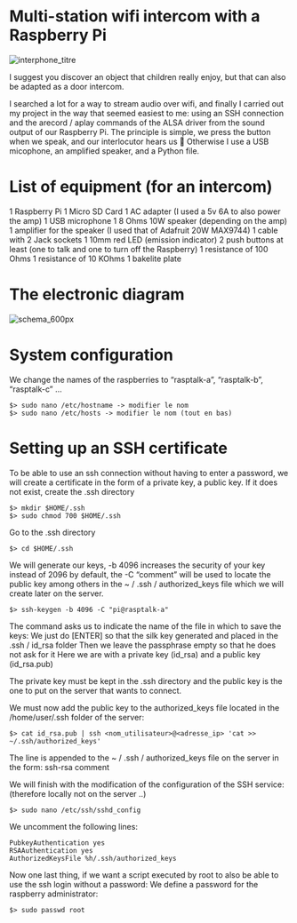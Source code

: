 # Multi-station wifi intercom with a Raspberry Pi

![interphone_titre](https://user-images.githubusercontent.com/38251711/119101090-e93cf600-ba18-11eb-8574-0ca27c2b0b2e.png)

I suggest you discover an object that children really enjoy, but that can also be adapted as a door intercom.

I searched a lot for a way to stream audio over wifi, and finally I carried out my project in the way that seemed easiest to me: using an SSH connection and the arecord / aplay commands of the ALSA driver from the sound output of our Raspberry Pi. The principle is simple, we press the button when we speak, and our interlocutor hears us 🙂 Otherwise I use a USB micophone, an amplified speaker, and a Python file.

# List of equipment (for an intercom)
1 Raspberry Pi
1 Micro SD Card
1 AC adapter (I used a 5v 6A to also power the amp)
1 USB microphone
1 8 Ohms 10W speaker (depending on the amp)
1 amplifier for the speaker (I used that of Adafruit 20W MAX9744)
1 cable with 2 Jack sockets
1 10mm red LED (emission indicator)
2 push buttons at least (one to talk and one to turn off the Raspberry)
1 resistance of 100 Ohms
1 resistance of 10 KOhms
1 bakelite plate

# The electronic diagram
![schema_600px](https://user-images.githubusercontent.com/38251711/119102653-8b111280-ba1a-11eb-88a5-2f3cf12088b1.png)

# System configuration
We change the names of the raspberries to “rasptalk-a”, “rasptalk-b”, “rasptalk-c” …
```shell
$> sudo nano /etc/hostname -> modifier le nom
$> sudo nano /etc/hosts -> modifier le nom (tout en bas)
```

# Setting up an SSH certificate
To be able to use an ssh connection without having to enter a password, we will create a certificate in the form of a private key, a public key.
If it does not exist, create the .ssh directory
```shell
$> mkdir $HOME/.ssh
$> sudo chmod 700 $HOME/.ssh
```
Go to the .ssh directory
```shell
$> cd $HOME/.ssh
```
We will generate our keys, -b 4096 increases the security of your key instead of 2096 by default, the -C “comment” will be used to locate the public key among others in the ~ / .ssh / authorized_keys file which we will create later on the server.
```shell
$> ssh-keygen -b 4096 -C "pi@rasptalk-a"
```
The command asks us to indicate the name of the file in which to save the keys:
We just do [ENTER] so that the silk key generated and placed in the .ssh / id_rsa folder
Then we leave the passphrase empty so that he does not ask for it
Here we are with a private key (id_rsa) and a public key (id_rsa.pub)

The private key must be kept in the .ssh directory and the public key is the one to put on the server that wants to connect.

We must now add the public key to the authorized_keys file located in the /home/user/.ssh folder of the server:
```shell
$> cat id_rsa.pub | ssh <nom_utilisateur>@<adresse_ip> 'cat >> ~/.ssh/authorized_keys'
```
The line is appended to the ~ / .ssh / authorized_keys file on the server in the form: ssh-rsa <encrypted-key> comment

We will finish with the modification of the configuration of the SSH service: (therefore locally not on the server ..)
```shell
$> sudo nano /etc/ssh/sshd_config
```
We uncomment the following lines:
```shell
PubkeyAuthentication yes
RSAAuthentication yes
AuthorizedKeysFile %h/.ssh/authorized_keys
```
Now one last thing, if we want a script executed by root to also be able to use the ssh login without a password:
We define a password for the raspberry administrator:
```shell
$> sudo passwd root
```
